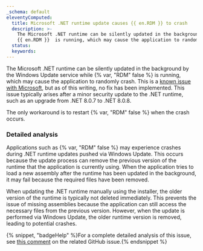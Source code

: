 ```yaml
---
_schema: default
eleventyComputed:
  title: Microsoft .NET runtime update causes {{ en.RDM }} to crash
  description: >-
    The Microsoft .NET runtime can be silently updated in the background while
    {{ en.RDM }}  is running, which may cause the application to randomly crash.
  status:
  keywords:
---
```

The Microsoft .NET runtime can be silently updated in the background by the Windows Update service while {% var, "RDM" false %} is running, which may cause the application to randomly crash. This is a <a href="https://github.com/dotnet/runtime/issues/60144" target="_blank" rel="noopener">known issue with Microsoft</a>, but as of this writing, no fix has been implemented. This issue typically arises after a minor security update to the .NET runtime, such as an upgrade from .NET 8.0.7 to .NET 8.0.8.

The only workaround is to restart {% var, "RDM" false %} when the crash occurs.

### Detailed analysis

Applications such as {% var, "RDM" false %} may experience crashes during .NET runtime updates pushed via Windows Update. This occurs because the update process can remove the previous version of the runtime that the application is currently using. When the application tries to load a new assembly after the runtime has been updated in the background, it may fail because the required files have been removed.

When updating the .NET runtime manually using the installer, the older version of the runtime is typically not deleted immediately. This prevents the issue of missing assemblies because the application can still access the necessary files from the previous version. However, when the update is performed via Windows Update, the older runtime version is removed, leading to potential crashes.

{% snippet, "badgeHelp" %}For a complete detailed analysis of this issue, see <a href="https://github.com/dotnet/runtime/issues/60144#issuecomment-2289137821" target="_blank" rel="noopener">this comment</a> on the related GitHub issue.{% endsnippet %}